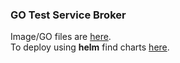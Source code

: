 ### GO Test Service Broker

Image/GO files are [here](./image/).  
To deploy using **helm** find charts [here](./charts/webserver-broker/).  
